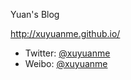 Yuan's Blog

<http://xuyuanme.github.io/>

 - Twitter: [@xuyuanme](https://twitter.com/xuyuanme)
 - Weibo: [@xuyuanme](http://weibo.com/xuyuanme)
